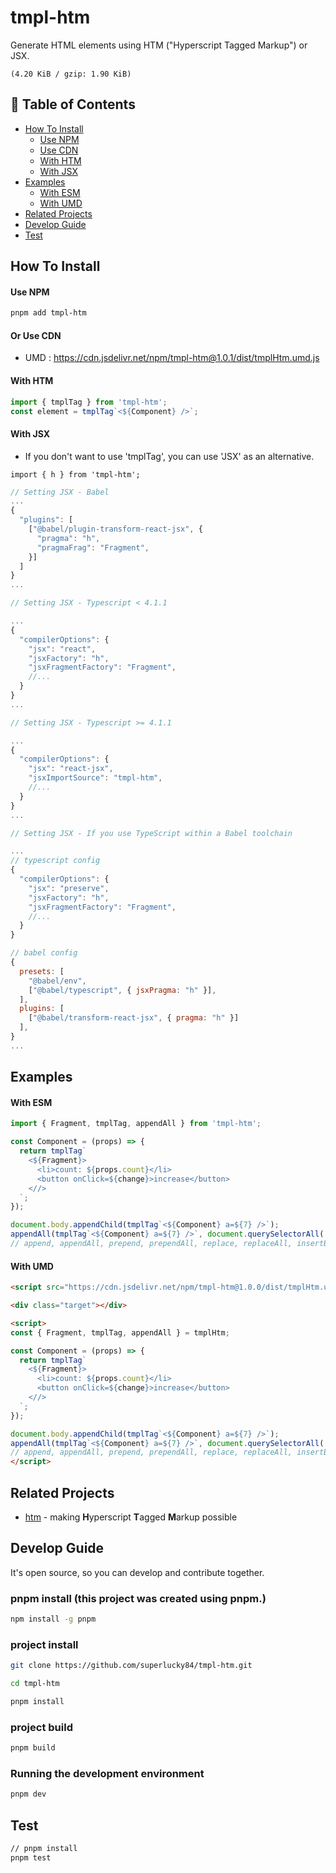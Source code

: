 # tmpl-htm

Generate HTML elements using HTM ("Hyperscript Tagged Markup") or JSX.

`(4.20 KiB / gzip: 1.90 KiB)`

## 🚩 Table of Contents

- [How To Install](#how-to-install)
  - [Use NPM](#use-npm)
  - [Use CDN](#or-use-cdn)
  - [With HTM](#with-htm)
  - [With JSX](#with-jsx)
- [Examples](#examples)
  - [With ESM](#with-esm)
  - [With UMD](#with-umd)
- [Related Projects](#related-projects)
- [Develop Guide](#develop-guide)
- [Test](#test)

## How To Install

#### Use NPM

```bash
pnpm add tmpl-htm
```

#### Or Use CDN

* UMD : https://cdn.jsdelivr.net/npm/tmpl-htm@1.0.1/dist/tmplHtm.umd.js


#### With HTM

```js
import { tmplTag } from 'tmpl-htm';
const element = tmplTag`<${Component} />`;
```

#### With JSX

* If you don't want to use 'tmplTag', you can use 'JSX' as an alternative.

`import { h } from 'tmpl-htm';`

```js
// Setting JSX - Babel
...
{
  "plugins": [
    ["@babel/plugin-transform-react-jsx", {
      "pragma": "h",
      "pragmaFrag": "Fragment",
    }]
  ]
}
...
```

```js
// Setting JSX - Typescript < 4.1.1

...
{
  "compilerOptions": {
    "jsx": "react",
    "jsxFactory": "h",
    "jsxFragmentFactory": "Fragment",
    //...
  }
}
...

```

```js
// Setting JSX - Typescript >= 4.1.1

...
{
  "compilerOptions": {
    "jsx": "react-jsx",
    "jsxImportSource": "tmpl-htm",
    //...
  }
}
...
```

```js
// Setting JSX - If you use TypeScript within a Babel toolchain

...
// typescript config
{
  "compilerOptions": {
    "jsx": "preserve",
    "jsxFactory": "h",
    "jsxFragmentFactory": "Fragment",
    //...
  }
}

// babel config
{
  presets: [
    "@babel/env",
    ["@babel/typescript", { jsxPragma: "h" }],
  ],
  plugins: [
    ["@babel/transform-react-jsx", { pragma: "h" }]
  ],
}
...
```

## Examples

#### With ESM
```js
import { Fragment, tmplTag, appendAll } from 'tmpl-htm';

const Component = (props) => {
  return tmplTag`
    <${Fragment}>
      <li>count: ${props.count}</li>
      <button onClick=${change}>increase</button>
    <//>
  `;
});

document.body.appendChild(tmplTag`<${Component} a=${7} />`);
appendAll(tmplTag`<${Component} a=${7} />`, document.querySelectorAll('.target'));
// append, appendAll, prepend, prependAll, replace, replaceAll, insertBefore, insertBeforeAll,
```

#### With UMD

```html
<script src="https://cdn.jsdelivr.net/npm/tmpl-htm@1.0.0/dist/tmplHtm.umd.js"></script>

<div class="target"></div>

<script>
const { Fragment, tmplTag, appendAll } = tmplHtm;

const Component = (props) => {
  return tmplTag`
    <${Fragment}>
      <li>count: ${props.count}</li>
      <button onClick=${change}>increase</button>
    <//>
  `;
});

document.body.appendChild(tmplTag`<${Component} a=${7} />`);
appendAll(tmplTag`<${Component} a=${7} />`, document.querySelectorAll('.target'));
// append, appendAll, prepend, prependAll, replace, replaceAll, insertBefore, insertBeforeAll,
</script>
```

## Related Projects
- [htm](https://www.npmjs.com/package/htm) - making **H**yperscript **T**agged **M**arkup possible

## Develop Guide

It's open source, so you can develop and contribute together.

### pnpm install (this project was created using pnpm.)

```bash
npm install -g pnpm
```

### project install

```bash
git clone https://github.com/superlucky84/tmpl-htm.git

cd tmpl-htm

pnpm install
```

### project build

```bash
pnpm build
```

### Running the development environment

```bash
pnpm dev
```

## Test

```bash
// pnpm install
pnpm test
```

